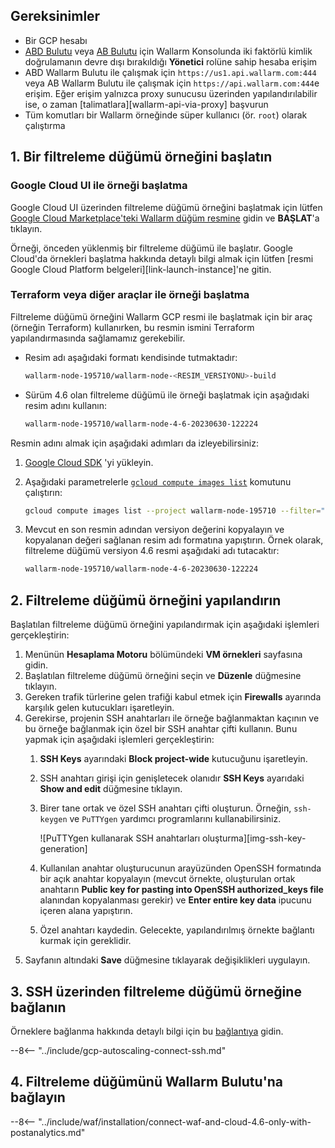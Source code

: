 ## Gereksinimler

* Bir GCP hesabı
* [ABD Bulutu](https://us1.my.wallarm.com/) veya [AB Bulutu](https://my.wallarm.com/) için Wallarm Konsolunda iki faktörlü kimlik doğrulamanın devre dışı bırakıldığı **Yönetici** rolüne sahip hesaba erişim
* ABD Wallarm Bulutu ile çalışmak için `https://us1.api.wallarm.com:444` veya AB Wallarm Bulutu ile çalışmak için `https://api.wallarm.com:444`e erişim. Eğer erişim yalnızca proxy sunucusu üzerinden yapılandırılabilir ise, o zaman [talimatlara][wallarm-api-via-proxy] başvurun
* Tüm komutları bir Wallarm örneğinde süper kullanıcı (ör. `root`) olarak çalıştırma

## 1. Bir filtreleme düğümü örneğini başlatın

### Google Cloud UI ile örneği başlatma

Google Cloud UI üzerinden filtreleme düğümü örneğini başlatmak için lütfen [Google Cloud Marketplace'teki Wallarm düğüm resmine](https://console.cloud.google.com/launcher/details/wallarm-node-195710/wallarm-node) gidin ve **BAŞLAT**'a tıklayın.

Örneği, önceden yüklenmiş bir filtreleme düğümü ile başlatır. Google Cloud'da örnekleri başlatma hakkında detaylı bilgi almak için lütfen [resmi Google Cloud Platform belgeleri][link-launch-instance]'ne gitin.

### Terraform veya diğer araçlar ile örneği başlatma

Filtreleme düğümü örneğini Wallarm GCP resmi ile başlatmak için bir araç (örneğin Terraform) kullanırken, bu resmin ismini Terraform yapılandırmasında sağlamamız gerekebilir.

* Resim adı aşağıdaki formatı kendisinde tutmaktadır:

    ```bash
    wallarm-node-195710/wallarm-node-<RESIM_VERSIYONU>-build
    ```
* Sürüm 4.6 olan filtreleme düğümü ile örneği başlatmak için aşağıdaki resim adını kullanın:

    ```bash
    wallarm-node-195710/wallarm-node-4-6-20230630-122224
    ```

Resmin adını almak için aşağıdaki adımları da izleyebilirsiniz:

1. [Google Cloud SDK](https://cloud.google.com/sdk/docs/install) 'yi yükleyin.
2. Aşağıdaki parametrelerle [`gcloud compute images list`](https://cloud.google.com/sdk/gcloud/reference/compute/images/list) komutunu çalıştırın:

    ```bash
    gcloud compute images list --project wallarm-node-195710 --filter="name~'wallarm-node-4-6-*'" --no-standard-images
    ```
3. Mevcut en son resmin adından versiyon değerini kopyalayın ve kopyalanan değeri sağlanan resim adı formatına yapıştırın. Örnek olarak, filtreleme düğümü versiyon 4.6 resmi aşağıdaki adı tutacaktır:

    ```bash
    wallarm-node-195710/wallarm-node-4-6-20230630-122224
    ```

## 2. Filtreleme düğümü örneğini yapılandırın

Başlatılan filtreleme düğümü örneğini yapılandırmak için aşağıdaki işlemleri gerçekleştirin:

1. Menünün **Hesaplama Motoru** bölümündeki **VM örnekleri** sayfasına gidin.
2. Başlatılan filtreleme düğümü örneğini seçin ve **Düzenle** düğmesine tıklayın.
3. Gereken trafik türlerine gelen trafiği kabul etmek için **Firewalls** ayarında karşılık gelen kutucukları işaretleyin.
4. Gerekirse, projenin SSH anahtarları ile örneğe bağlanmaktan kaçının ve bu örneğe bağlanmak için özel bir SSH anahtar çifti kullanın. Bunu yapmak için aşağıdaki işlemleri gerçekleştirin:
    1. **SSH Keys** ayarındaki **Block project-wide** kutucuğunu işaretleyin.
    2. SSH anahtarı girişi için genişletecek olanıdır **SSH Keys** ayarıdaki **Show and edit** düğmesine tıklayın.
    3. Birer tane ortak ve özel SSH anahtarı çifti oluşturun. Örneğin, `ssh-keygen` ve `PuTTYgen` yardımcı programlarını kullanabilirsiniz.
       
        ![PuTTYgen kullanarak SSH anahtarları oluşturma][img-ssh-key-generation]

    4. Kullanılan anahtar oluşturucunun arayüzünden OpenSSH formatında bir açık anahtar kopyalayın (mevcut örnekte, oluşturulan ortak anahtarın **Public key for pasting into OpenSSH authorized_keys file** alanından kopyalanması gerekir) ve **Enter entire key data** ipucunu içeren alana yapıştırın.
    5. Özel anahtarı kaydedin. Gelecekte, yapılandırılmış örnekte bağlantı kurmak için gereklidir.
5. Sayfanın altındaki **Save** düğmesine tıklayarak değişiklikleri uygulayın.

## 3. SSH üzerinden filtreleme düğümü örneğine bağlanın

Örneklere bağlanma hakkında detaylı bilgi için bu [bağlantıya](https://cloud.google.com/compute/docs/instances/connecting-to-instance) gidin.

--8<-- "../include/gcp-autoscaling-connect-ssh.md"

## 4. Filtreleme düğümünü Wallarm Bulutu'na bağlayın

--8<-- "../include/waf/installation/connect-waf-and-cloud-4.6-only-with-postanalytics.md"